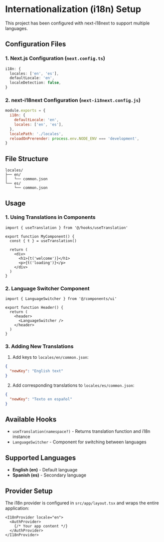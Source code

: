 # Internationalization (i18n) Setup

This project has been configured with next-i18next to support multiple languages.

## Configuration Files

### 1. Next.js Configuration (`next.config.ts`)
```typescript
i18n: {
  locales: ['en', 'es'],
  defaultLocale: 'en',
  localeDetection: false,
}
```

### 2. next-i18next Configuration (`next-i18next.config.js`)
```javascript
module.exports = {
  i18n: {
    defaultLocale: 'en',
    locales: ['en', 'es'],
  },
  localePath: './locales',
  reloadOnPrerender: process.env.NODE_ENV === 'development',
}
```

## File Structure

```
locales/
├── en/
│   └── common.json
└── es/
    └── common.json
```

## Usage

### 1. Using Translations in Components

```tsx
import { useTranslation } from '@/hooks/useTranslation'

export function MyComponent() {
  const { t } = useTranslation()
  
  return (
    <div>
      <h1>{t('welcome')}</h1>
      <p>{t('loading')}</p>
    </div>
  )
}
```

### 2. Language Switcher Component

```tsx
import { LanguageSwitcher } from '@/components/ui'

export function Header() {
  return (
    <header>
      <LanguageSwitcher />
    </header>
  )
}
```

### 3. Adding New Translations

1. Add keys to `locales/en/common.json`:
```json
{
  "newKey": "English text"
}
```

2. Add corresponding translations to `locales/es/common.json`:
```json
{
  "newKey": "Texto en español"
}
```

## Available Hooks

- `useTranslation(namespace?)` - Returns translation function and i18n instance
- `LanguageSwitcher` - Component for switching between languages

## Supported Languages

- **English (en)** - Default language
- **Spanish (es)** - Secondary language

## Provider Setup

The i18n provider is configured in `src/app/layout.tsx` and wraps the entire application:

```tsx
<I18nProvider locale="en">
  <AuthProvider>
    {/* Your app content */}
  </AuthProvider>
</I18nProvider>
``` 